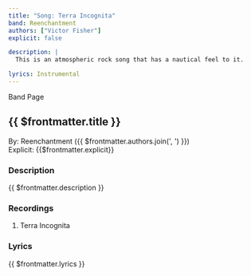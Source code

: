 ```yaml
---
title: "Song: Terra Incognita"
band: Reenchantment
authors: ["Victor Fisher"]
explicit: false

description: |
  This is an atmospheric rock song that has a nautical feel to it.

lyrics: Instrumental
---
```


<g-link to="/band/reenchantment">Band Page</g-link>

## {{ $frontmatter.title }}

By: <g-link to="/band/reenchantment">Reenchantment</g-link> ({{ $frontmatter.authors.join(', ') }})  
Explicit: {{$frontmatter.explicit}}

### Description

<vue-markdown>{{ $frontmatter.description }}</vue-markdown>

### Recordings

1. <g-link to="/recording/terra-incognita">Terra Incognita</g-link>

### Lyrics

<vue-markdown>{{ $frontmatter.lyrics }}</vue-markdown>
